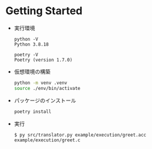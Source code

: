 # Getting Started

- 実行環境

  ```
  python -V
  Python 3.8.18

  poetry -V
  Poetry (version 1.7.0)
  ```

- 仮想環境の構築

  ```bash
  python -m venv .venv
  source ./env/bin/activate
  ```

- パッケージのインストール

  ```bash
  poetry install
  ```

- 実行

  ```
  $ py src/translator.py example/execution/greet.acc example/execution/greet.c
  ```
